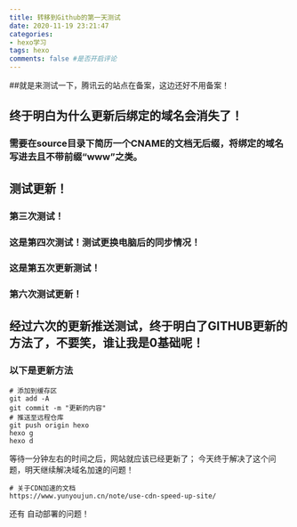 ```yaml
---
title: 转移到Github的第一天测试
date: 2020-11-19 23:21:47
categories:
- hexo学习
tags: hexo
comments: false #是否开启评论
---
```

##就是来测试一下，腾讯云的站点在备案，这边还好不用备案！

## 终于明白为什么更新后绑定的域名会消失了！
### 需要在source目录下简历一个CNAME的文档无后缀，将绑定的域名写进去且不带前缀“www”之类。
## 测试更新！
### 第三次测试！
### 这是第四次测试！测试更换电脑后的同步情况！
### 这是第五次更新测试！
### 第六次测试更新！
## 经过六次的更新推送测试，终于明白了GITHUB更新的方法了，不要笑，谁让我是0基础呢！
### 以下是更新方法
```
# 添加到缓存区
git add -A
git commit -m "更新的内容"
# 推送至远程仓库
git push origin hexo
hexo g
hexo d
```
等待一分钟左右的时间之后，网站就应该已经更新了；
今天终于解决了这个问题，明天继续解决域名加速的问题！
```
# 关于CDN加速的文档
https://www.yunyoujun.cn/note/use-cdn-speed-up-site/
```
还有 自动部署的问题！